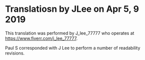 # Translatiosn by JLee on Apr 5, 9 2019

This translation was performed by J_lee_77777 who operates at https://www.fiverr.com/j_lee_77777.

Paul S corresponded with J Lee to perform a number of readability revisions.